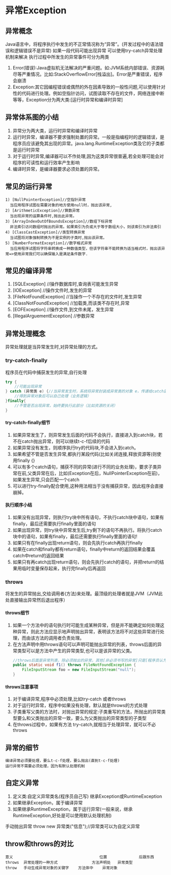 # 异常Exception

## 异常概念

Java语言中，将程序执行中发生的不正常情况称为“异常”。(开发过程中的语法错误和逻辑错误不是异常)
如果一段代码可能出现异常 可以使用try-catch异常处理机制来解决
执行过程中所发生的异常事件可分为两类

1. Error(错误):Java虚拟机无法解决的严重问题。如:JVM系统内部错误、资源耗尽等严重情况。比如:StackOverflowError[栈溢出]。Error是严重错误，程序会崩溃
2. Exception:其它因编程错误或偶然的外在因素导致的一般性问题,可以使用针对性的代码进行处理。例如空指针访问，试图读取不存在的文件，网络连接中断等等，Exception分为两大类:[运行时异常和编译时异常]

## 异常体系图的小结

1. 异常分为两大类，运行时异常和编译时异常
2. 运行时异常，编译器不要求强制处置的异常。一般是指编程时的逻辑错误，是程序员应该避免其出现的异常。java.lang.RuntimeException类及它的子类都是运行时异常
3. 对于运行时异常,编译器可以不作处理,因为这类异常很普遍,若全处理可能会对程序的可读性和运行效率产生影响
4. 编译时异常，是编译器要求必须处置的异常。

## 常见的运行异常

    1) [NullPointerException]//空指针异常
      当应用程序试图在需要对象的地方使用null时，抛出该异常,
    2) [ArithmeticException]//算数异常
      当出现异常的运算条件时,抛出此异常。
    3) [ArrayIndexOutOfBoundsException]//数组下标异常
      非法索引访问数组时抛出的异常。如果索引为负或大于等于数组大小，则该索引为非法索引
    4) [ClassCastException]//类型转换异常
      当试图将对象强制转换为不是实例的子类时,抛出该异常。
    5) [NumberFormatException]//数字格式异常
      当应用程序试图将字符串转换成一种数值类型，但该字符串不能转换为适当格式时，抛出该异常=>使用异常我们可以确保输入是满足条件数字.

## 常见的编译异常

1. [SQLException]   //操作数据库时,查询表可能发生异常
2. [IOException]     //操作文件时,发生的异常
3. [FileNotFoundException]  //当操作一个不存在的文件时,发生异常
4. [ClassNotFoundException] //加载类,而该类不存在时,异常
5. [EOFException] //操作文件,到文件未尾，发生异常
6. [lllegalArguementException] //参数异常

## 异常处理概念

异常处理就是当异常发生时,对异常处理的方式。

### try-catch-finally

 程序员在代码中捕获发生的异常,自行处理

```java
try {
   	//可能出现异常
} catch (异常类 e) {//当异常发生时，系统将异常封装成异常类的对象 e，传递给catch部分
  	//得到异常对象后可以自己处理（业务逻辑）
}finally{
	//不管是否出现异常，始终要执行此部分（比如资源的关闭）
}
```

#### try-catch-finally细节

1. 如果异常发生了，则异常发生后面的代码不会执行，直接进入到catch块，若不在catch抛出异常，则可以继续t-c-f后续的代码
2. 如果异常没有发生，则顺序执行try的代码块,不会进入到catch。
3. 如果希望不管是否发生异常,都执行某段代码(比如关闭连接,释放资源等)则使用finally {}
4. 可以有多个catch语句，捕获不同的异常(进行不同的业务处理)，要求子类异常在前,父类异常在后，比如(Exception在后，NullPointerException在前)，如果发生异常,只会匹配一个catch
5. 可以进行try-finally配合使用,这种用法相当于没有捕获异常，因此程序会直接崩掉。

#### 执行顺序小结

1. 如果没有出现异常，则执行try块中所有语句，不执行catch块中语句，如果有finally，最后还需要执行finally里面的语句
2. 如果出现异常，则try块中异常发生后,try剩下的语句不再执行。将执行catch块中的语句，如果有finally，最后还需要执行finally里面的语句!
3. 如果只有在finally出现return语句，则会先执行catch再执行finally
4. 如果在catch和finally都有return语句，finally中return的返回结果会覆盖catch中return的返回结果
5. 如果只有再catch出现return语句，则会先执行catch的语句，并把return的结果用临时变量保存起来，执行完finally后再返回

### throws

 将发生的异常抛出,交给调用者(方法)来处理。最顶级的处理者就是JVM（JVM此处直接输出异常然后退出程序）

#### throws细节

1. 如果一个方法中的语句执行时可能生成某种异常，但是并不能确定如何处理这种异常，则此方法应显示地声明抛出异常，表明该方法将不对这些异常进行处理，而由该方法的调用者负责处理。
2. 在方法声明中用throws语句可以声明可能抛出异常的列表，throws后面的异常类型可以是方法中产生的异常类型,也可以是该异常的父类。
   ```java
   //throws后面是异常列表，除必须抛出的异常，其他[非必须书写的异常]只是[程序员认为可能会出现什么异常],且抛出的[必要+非必要的异常]在[上一层必须做处理]
   public static void f1() throws FileNotFoundException {
       FileInputStream foo = new FileInputStream("null");
   }
   ```

#### throws注意事项

1. 对于编译异常,程序中必须处理,比如try-catch 或者throws
2. 对于运行时异常，程序中如果没有处理，默认就是throws的方式处理
3. 子类重写父类的方法时，对抛出异常的规定:子类重写的方法，所抛出的异常类型要么和父类抛出的异常一致，要么为父类抛出的异常类型的子类型
4. 在throws过程中，如果有方法 try-catch,就相当于处理异常，就可以不必throws

## 异常的细节

    编译异常必须要处理，要么t-c-f处理，要么抛出(直到t-c-f处理)
    运行异常不需要必须处理，因为有默认处理机制

## 自定义异常

1. 定义类:自定义异常类名(程序员自己写) 继承Exception或RuntimeException
2. 如果继承Exception，属于编译异常
3. 如果继承RuntimeException，属于运行异常(一般来说，继承RuntimeException,好处是可以使用默认处理机制)

  手动抛出异常
    throw new 异常类("信息");//异常类可以为自定义异常

## throw和throws的对比

    意义                      				位置       		后跟东西
    throws  异常处理的一种方式        		方法声明处  	异常类型
    throw   手动生成异常对象的关键字   	方法体中   	异常对象

